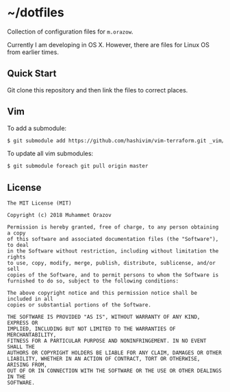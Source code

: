 # ~/dotfiles

Collection of configuration files for `m.orazow`.

Currently I am developing in OS X. However, there are files for Linux OS from
earlier times.

## Quick Start

Git clone this repository and then link the files to correct places.

## Vim

To add a submodule:
```bash
$ git submodule add https://github.com/hashivim/vim-terraform.git _vim/bundle/vim-terraform
```

To update all vim submodules:
```bash
$ git submodule foreach git pull origin master
```

## License
```
The MIT License (MIT)

Copyright (c) 2018 Muhammet Orazov

Permission is hereby granted, free of charge, to any person obtaining a copy
of this software and associated documentation files (the "Software"), to deal
in the Software without restriction, including without limitation the rights
to use, copy, modify, merge, publish, distribute, sublicense, and/or sell
copies of the Software, and to permit persons to whom the Software is
furnished to do so, subject to the following conditions:

The above copyright notice and this permission notice shall be included in all
copies or substantial portions of the Software.

THE SOFTWARE IS PROVIDED "AS IS", WITHOUT WARRANTY OF ANY KIND, EXPRESS OR
IMPLIED, INCLUDING BUT NOT LIMITED TO THE WARRANTIES OF MERCHANTABILITY,
FITNESS FOR A PARTICULAR PURPOSE AND NONINFRINGEMENT. IN NO EVENT SHALL THE
AUTHORS OR COPYRIGHT HOLDERS BE LIABLE FOR ANY CLAIM, DAMAGES OR OTHER
LIABILITY, WHETHER IN AN ACTION OF CONTRACT, TORT OR OTHERWISE, ARISING FROM,
OUT OF OR IN CONNECTION WITH THE SOFTWARE OR THE USE OR OTHER DEALINGS IN THE
SOFTWARE.
```
